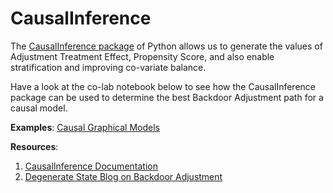 # CausalInference

The [CausalInference package](https://pypi.org/project/CausalInference/) of Python allows us to generate the values of Adjustment Treatment Effect, Propensity Score, and also enable stratification and improving co-variate balance.

Have a look at the co-lab notebook below to see how the CausalInference package can be used to determine the best Backdoor Adjustment path for a causal model.

**Examples**: [Causal Graphical Models](https://colab.research.google.com/drive/1ZRqQaYWYYuZvtbNIi2EoMSwpcJH-3WJr?usp=sharing)

**Resources**:

1. [CausalInference Documentation](https://github.com/laurencium/causalinference/blob/master/docs/tex/vignette.pdf)
2. [Degenerate State Blog on Backdoor Adjustment](http://www.degeneratestate.org/posts/2018/Jul/10/causal-inference-with-python-part-2-causal-graphical-models/)

